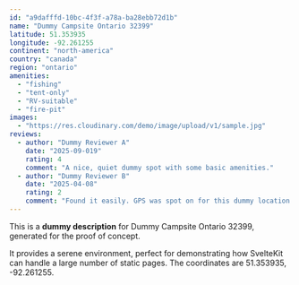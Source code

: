 ```yaml
---
id: "a9dafffd-10bc-4f3f-a78a-ba28ebb72d1b"
name: "Dummy Campsite Ontario 32399"
latitude: 51.353935
longitude: -92.261255
continent: "north-america"
country: "canada"
region: "ontario"
amenities:
  - "fishing"
  - "tent-only"
  - "RV-suitable"
  - "fire-pit"
images:
  - "https://res.cloudinary.com/demo/image/upload/v1/sample.jpg"
reviews:
  - author: "Dummy Reviewer A"
    date: "2025-09-019"
    rating: 4
    comment: "A nice, quiet dummy spot with some basic amenities."
  - author: "Dummy Reviewer B"
    date: "2025-04-08"
    rating: 2
    comment: "Found it easily. GPS was spot on for this dummy location."
---
```


This is a **dummy description** for Dummy Campsite Ontario 32399, generated for the proof of concept.

It provides a serene environment, perfect for demonstrating how SvelteKit can handle a large number of static pages. The coordinates are 51.353935, -92.261255.
